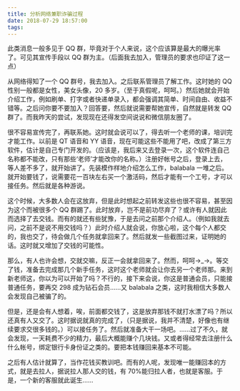 ```yaml
---
title: 分析网络兼职诈骗过程
date: 2018-07-29 18:57:00
tags:
---
```

此类消息一般多见于 QQ 群，毕竟对于个人来说，这个应该算是最大的曝光率了。<!--more-->可见其宣传手段以 QQ 群为主。（后面我去加入，管理员的要求也印证了这一点）



从网络得知了一个 QQ 群号，我去加入。之后联系管理员了解工作。这时她的 QQ 性别一般都是女性，美女头像，20 多岁。（至于真假呢，呵呵。）然后她就会开始介绍工作，例如刷单、打字或者快递单录入，都会强调其简单、时间自由、收益不错等。之后问你要不要加入？回答要，然后就说需要帮她宣传，自然就是转发 QQ 群了。而我昨天的尝试，发现现在还得发空间说说和微信朋友圈了。



很不容易宣传完了，再联系她。这时就会说可以了，得去听一个老师的课，培训完才能工作。以前是 QT 语音和 YY 语音，现在可能这些不能用了吧，改成了第三方软件，估计是自己专门开发的。（应该是，我后来又去登录一次，这个软件连自己名称都不能改，只有那些‘老师’才能改你的名称。）注册好帐号之后，登录上去，等人差不多了，就开始讲了。先装模作样地介绍怎么工作，balabala 一堆之后。就开始要钱了，说需要花一百块左右买一个激活码，然后才能有一个工号，才可以接任务。然后就是各种游说。



这个时候，大多数人会在这放弃，但是此时想起之前转发这些也很不容易，甚至因为这个而被很多个 QQ 群踢了。此时放弃，岂不是前功尽弃了？或许有人就因此而选择了去交钱。而有的就还有些犹豫，于是去问之前那个介绍人。（例如我就去问，之前不是说不用交钱吗？）此时介绍人就会说，你放心啦，这个每个人都交的，我也交了，待会做几个任务就拿回来了。然后就发一些截图过来，证明她的话。这时就又增加了交钱的可能性。



那么，有人也许会想，交就交嘛，反正一会就拿回来了。然而，呵呵→_→。等交了钱，准备去完成那几个新手任务，这时这个老师就会让你去另一个老师那。来到新老师这，你以为可以开始了吗？不行的，接下来会说，你这是普通会员，只能接普通任务，要再交 298 成为钻石会员……又 balabala 之类，这时我相信大多数人会发现自己被骗了的。



但是，还是会有人想着，唉，前面都交钱了，这是放弃那钱不就打水漂了吗？所以还真有人又交了。这时据说就真的完成了，（只是据说，我并不清楚，好像也有继续要求交很多钱的。）可以接任务了。然后就准备大干一场吧。……过了不久，就会发现，一天耗费不少的精力，最后大概能赚个几块钱。又或者得经常去注册什么什么帐号，绑定银行卡身份证之类的。要把本钱赚回来基本不可能。



之后有人估计就算了，当作花钱买教训吧。而有的人呢，发现唯一能赚回本的方式，就是去拉人，据说拉人那人交的钱，有 70%能归拉人者，也就是客服。于是，一个新的客服就此诞生……
